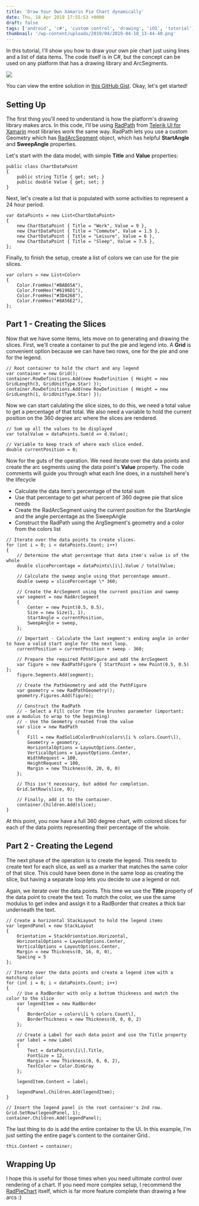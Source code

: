 ```yaml
---
title: 'Draw Your Own Xamarin Pie Chart dynamically'
date: Thu, 18 Apr 2019 17:55:53 +0000
draft: false
tags: ['android', 'c#', 'custom control', 'drawing', 'iOS', 'tutorial', 'UI', 'UWP', 'windows', 'windows10', 'Xamarin', 'Xamarin', 'xamarin forms']
thumbnail: '/wp-content/uploads/2019/04/2019-04-18_13-44-40.png'
---
```


In this tutorial, I'll show you how to draw your own pie chart just using lines and a list of data items. The code itself is in C#, but the concept can be used on any platform that has a drawing library and ArcSegments.

![](/wp-content/uploads/2019/04/2019-04-18_13-44-40.png)

You can view the entire solution in [this GitHub Gist](https://gist.github.com/LanceMcCarthy/b64ee5afdd27b125b8b47816799306e0). Okay, let's get started!

Setting Up
----------

The first thing you'll need to understand is how the platform's drawing library makes arcs. In this code, I'll be using [RadPath](https://docs.telerik.com/devtools/xamarin/controls/path/path-overview) from [Telerik UI for Xamarin](https://www.telerik.com/xamarin-ui) most libraries work the same way. RadPath lets you use a custom Geometry which has [RadArcSegment](https://docs.telerik.com/devtools/xamarin/controls/path/getting-started/geometry-structure#radarcsegment)  object, which has helpful **StartAngle** and **SweepAngle** properties.

Let's start with the data model, with simple **Title** and **Value** properties:

```
public class ChartDataPoint
{
    public string Title { get; set; }
    public double Value { get; set; }
}
```

Next, let's create a list that is populated with some activities to represent a 24 hour period.

```
var dataPoints = new List<ChartDataPoint>
{
    new ChartDataPoint { Title = "Work", Value = 9 },
    new ChartDataPoint { Title = "Commute", Value = 1.5 },
    new ChartDataPoint { Title = "Leisure", Value = 6 },
    new ChartDataPoint { Title = "Sleep", Value = 7.5 },
};
```

Finally, to finish the setup, create a list of colors we can use for the pie slices.

```
var colors = new List<Color>
{
    Color.FromHex("#BAB65A"),
    Color.FromHex("#6196D1"),
    Color.FromHex("#3D4268"),
    Color.FromHex("#8A56E2"),
};
```

Part 1 - Creating the Slices
----------------------------

Now that we have some items, lets move on to generating and drawing the slices. First, we'll create a container to put the pie and legend into. A **Grid** is convenient option because we can have two rows, one for the pie and one for the legend.

```
// Root container to hold the chart and any legend
var container = new Grid();
container.RowDefinitions.Add(new RowDefinition { Height = new GridLength(3, GridUnitType.Star) });
container.RowDefinitions.Add(new RowDefinition { Height = new GridLength(1, GridUnitType.Star) });
```

Now we can start calulating the slice sizes, to do this, we need a total value to get a percentage of that total. We also need a variable to hold the current position on the 360 degree arc where the slices are rendered.

```
// Sum up all the values to be displayed
var totalValue = dataPoints.Sum(d => d.Value);

// Variable to keep track of where each slice ended.
double currentPosition = 0;
```

Now for the guts of the operation. We need iterate over the data points and create the arc segments using the data point's **Value** property. The code comments will guide you through what each line does, in a nustshell here's the lifecycle

*   Calculate the data item's percentage of the total sum
*   Use that percentage to get what percent of 360 degree pie that slice needs
*   Create the RadArcSegment using the current position for the StartAngle and the angle percentage as the SweepAngle
*   Construct the RadPath using the ArgSegment's geometry and a color from the colors list

```
// Iterate over the data points to create slices.
for (int i = 0; i < dataPoints.Count; i++)
{
    // Determine the what percentage that data item's value is of the whole
    double slicePercentage = dataPoints\[i\].Value / totalValue;

    // Calculate the sweep angle using that percentage amount.
    double sweep = slicePercentage \* 360;

    // Create the ArcSegment using the current position and sweep
    var segment = new RadArcSegment
    {
        Center = new Point(0.5, 0.5),
        Size = new Size(1, 1),
        StartAngle = currentPosition,
        SweepAngle = sweep,
    };

    // Important - Calculate the last segment's ending angle in order to have a valid start angle for the next loop.
    currentPosition = currentPosition + sweep - 360;

    // Prepare the required PathFigure and add the ArcSegment
    var figure = new RadPathFigure { StartPoint = new Point(0.5, 0.5) };
    figure.Segments.Add(segment);

    // Create the PathGeometry and add the PathFigure
    var geometry = new RadPathGeometry();
    geometry.Figures.Add(figure);

    // Construct the RadPath
    // - Select a Fill color from the brushes parameter (important: use a modulus to wrap to the beginning)
    // - Use the Geometry created from the value
    var slice = new RadPath
    {
        Fill = new RadSolidColorBrush(colors\[i % colors.Count\]),
        Geometry = geometry,
        HorizontalOptions = LayoutOptions.Center,
        VerticalOptions = LayoutOptions.Center,
        WidthRequest = 100,
        HeightRequest = 100,
        Margin = new Thickness(0, 20, 0, 0)
    };

    // This isn't necessary, but added for completion.
    Grid.SetRow(slice, 0);

    // Finally, add it to the container.
    container.Children.Add(slice);
}
```

At this point, you now have a full 360 degree chart, with colored slices for each of the data points representing their percentage of the whole.

Part 2 - Creating the Legend
----------------------------

The next phase of the operation is to create the legend. This needs to create text for each slice, as well as a marker that matches the same color of that slice. This could have been done in the same loop as creating the slice, but having a separate loop lets you decide to use a legend or not.

Again, we iterate over the data points. This time we use the **Title** property of the data point to create the text. To match the color, we use the same modulus to get index and assign it to a RadBorder that creates a thick bar underneath the text.

```
// Create a horizontal StackLayout to hold the legend items
var legendPanel = new StackLayout
{
    Orientation = StackOrientation.Horizontal,
    HorizontalOptions = LayoutOptions.Center,
    VerticalOptions = LayoutOptions.Center,
    Margin = new Thickness(0, 16, 0, 0),
    Spacing = 5
};

// Iterate over the data points and create a legend item with a matching color
for (int i = 0; i < dataPoints.Count; i++)
{
    // Use a RadBorder with only a bottom thickness and match the color to the slice
    var legendItem = new RadBorder
    {
        BorderColor = colors\[i % colors.Count\],
        BorderThickness = new Thickness(0, 0, 0, 2)
    };

    // Create a Label for each data point and use the Title property
    var label = new Label
    {
        Text = dataPoints\[i\].Title,
        FontSize = 12,
        Margin = new Thickness(0, 0, 0, 2),
        TextColor = Color.DimGray
    };

    legendItem.Content = label;

    legendPanel.Children.Add(legendItem);
}

// Insert the legend panel in the root container's 2nd row.
Grid.SetRow(legendPanel, 1);
container.Children.Add(legendPanel);
```

The last thing to do is add the entire container to the UI. In this example, I'm just setting the entire page's content to the container Grid..

```
this.Content = container;
```

Wrapping Up
-----------

I hope this is useful for those times when you need ultimate control over rendering of a chart. If you need more complex setup, I recommend the [RadPieChart](https://docs.telerik.com/devtools/xamarin/controls/chart/series/pie/pie-series) itself, which is far more feature complete than drawing a few arcs :)
